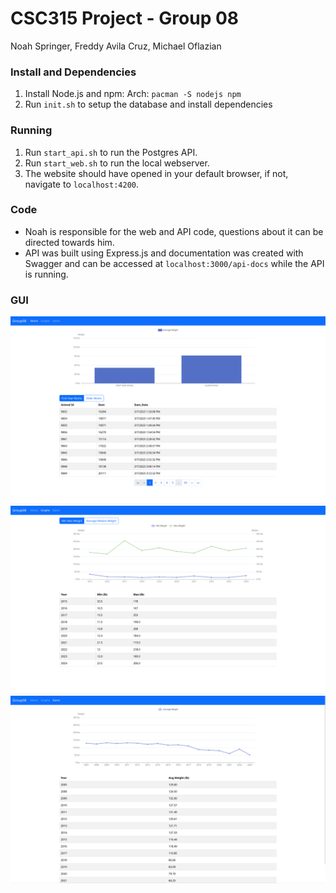 # CSC315 Project - Group 08
Noah Springer, Freddy Avila Cruz, Michael Oflazian
### Install and Dependencies
1. Install Node.js and npm:
  Arch: `pacman -S nodejs npm`
2. Run `init.sh` to setup the database and install dependencies
### Running
1. Run `start_api.sh` to run the Postgres API.
2. Run `start_web.sh` to run the local webserver.
3. The website should have opened in your default browser, if not, navigate to `localhost:4200`.

### Code
- Noah is responsible for the web and API code, questions about it can be directed towards him.
- API was built using Express.js and documentation was created with Swagger and can be accessed at `localhost:3000/api-docs` while the API is running.

### GUI
![1](./img/Screenshot_20240422_222108.png)
![2](./img/Screenshot_20240422_222118.png)
![3](./img/Screenshot_20240422_222132.png)